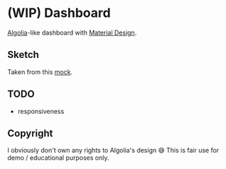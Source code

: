 # (WIP) Dashboard

[Algolia](https://www.algolia.com/)-like dashboard with [Material Design](https://next.material-ui.com/).

## Sketch

Taken from this [mock](https://discourse.algolia.com/uploads/default/original/2X/9/9862426c89400bb2f02ed36aae1bf9ae46ea97c7.png).

## TODO

- responsiveness

## Copyright

I obviously don't own any rights to Algolia's design 😅 This is fair use for demo / educational purposes only.
